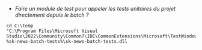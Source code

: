 ﻿- *Faire un module de test pour appeler les tests unitaires du projet directement depuis le batch ?*

```
cd C:\temp
"C:\Program Files\Microsoft Visual Studio\2022\Community\Common7\IDE\CommonExtensions\Microsoft\TestWindow\vstest.console" %sk-news-batch-tests%\sk-news-batch-tests.dll
```
